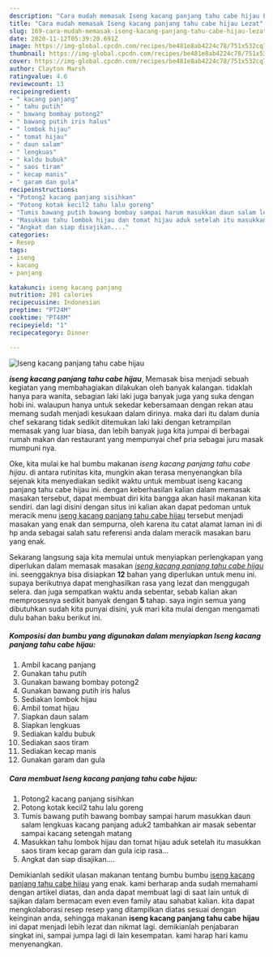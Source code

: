 ```yaml
---
description: "Cara mudah memasak Iseng kacang panjang tahu cabe hijau Lezat"
title: "Cara mudah memasak Iseng kacang panjang tahu cabe hijau Lezat"
slug: 169-cara-mudah-memasak-iseng-kacang-panjang-tahu-cabe-hijau-lezat
date: 2020-11-12T05:39:20.691Z
image: https://img-global.cpcdn.com/recipes/be481e8ab4224c78/751x532cq70/iseng-kacang-panjang-tahu-cabe-hijau-foto-resep-utama.jpg
thumbnail: https://img-global.cpcdn.com/recipes/be481e8ab4224c78/751x532cq70/iseng-kacang-panjang-tahu-cabe-hijau-foto-resep-utama.jpg
cover: https://img-global.cpcdn.com/recipes/be481e8ab4224c78/751x532cq70/iseng-kacang-panjang-tahu-cabe-hijau-foto-resep-utama.jpg
author: Clayton Marsh
ratingvalue: 4.6
reviewcount: 13
recipeingredient:
- " kacang panjang"
- " tahu putih"
- " bawang bombay potong2"
- " bawang putih iris halus"
- " lombok hijau"
- " tomat hijau"
- " daun salam"
- " lengkuas"
- " kaldu bubuk"
- " saos tiram"
- " kecap manis"
- " garam dan gula"
recipeinstructions:
- "Potong2 kacang panjang sisihkan"
- "Potong kotak kecil2 tahu lalu goreng"
- "Tumis bawang putih bawang bombay sampai harum masukkan daun salam lengkuas kacang panjang aduk2 tambahkan air masak sebentar sampai kacang setengah matang"
- "Masukkan tahu lombok hijau dan tomat hijau aduk setelah itu masukkan saos tiram kecap garam dan gula icip rasa..."
- "Angkat dan siap disajikan...."
categories:
- Resep
tags:
- iseng
- kacang
- panjang

katakunci: iseng kacang panjang 
nutrition: 201 calories
recipecuisine: Indonesian
preptime: "PT24M"
cooktime: "PT48M"
recipeyield: "1"
recipecategory: Dinner

---
```



![Iseng kacang panjang tahu cabe hijau](https://img-global.cpcdn.com/recipes/be481e8ab4224c78/751x532cq70/iseng-kacang-panjang-tahu-cabe-hijau-foto-resep-utama.jpg)

<b><i>iseng kacang panjang tahu cabe hijau</i></b>, Memasak bisa menjadi sebuah kegiatan yang membahagiakan dilakukan oleh banyak kalangan. tidaklah hanya para wanita, sebagian laki laki juga banyak juga yang suka dengan hobi ini. walaupun hanya untuk sekedar kebersamaan dengan rekan atau memang sudah menjadi kesukaan dalam dirinya. maka dari itu dalam dunia chef sekarang tidak sedikit ditemukan laki laki dengan ketrampilan memasak yang luar biasa, dan lebih banyak juga kita jumpai di berbagai rumah makan dan restaurant yang mempunyai chef pria sebagai juru masak mumpuni nya.

Oke, kita mulai ke hal bumbu makanan <i>iseng kacang panjang tahu cabe hijau</i>. di antara rutinitas kita, mungkin akan terasa menyenangkan bila sejenak kita menyediakan sedikit waktu untuk membuat iseng kacang panjang tahu cabe hijau ini. dengan keberhasilan kalian dalam memasak masakan tersebut, dapat membuat diri kita bangga akan hasil makanan kita sendiri. dan lagi disini dengan situs ini kalian akan dapat pedoman untuk meracik menu <u>iseng kacang panjang tahu cabe hijau</u> tersebut menjadi masakan yang enak dan sempurna, oleh karena itu catat alamat laman ini di hp anda sebagai salah satu referensi anda dalam meracik masakan baru yang enak.




Sekarang langsung saja kita memulai untuk menyiapkan perlengkapan yang diperlukan dalam memasak masakan <u><i>iseng kacang panjang tahu cabe hijau</i></u> ini. seenggaknya bisa disiapkan <b>12</b> bahan yang diperlukan untuk menu ini. supaya berikutnya dapat menghasilkan rasa yang lezat dan menggugah selera. dan juga sempatkan waktu anda sebentar, sebab kalian akan memprosesnya sedikit banyak dengan <b>5</b> tahap. saya ingin semua yang dibutuhkan sudah kita punyai disini, yuk mari kita mulai dengan mengamati dulu bahan baku berikut ini.

<!--inarticleads1-->

##### Komposisi dan bumbu yang digunakan dalam menyiapkan Iseng kacang panjang tahu cabe hijau:

1. Ambil  kacang panjang
1. Gunakan  tahu putih
1. Gunakan  bawang bombay potong2
1. Gunakan  bawang putih iris halus
1. Sediakan  lombok hijau
1. Ambil  tomat hijau
1. Siapkan  daun salam
1. Siapkan  lengkuas
1. Sediakan  kaldu bubuk
1. Sediakan  saos tiram
1. Sediakan  kecap manis
1. Gunakan  garam dan gula




<!--inarticleads2-->

##### Cara membuat Iseng kacang panjang tahu cabe hijau:

1. Potong2 kacang panjang sisihkan
1. Potong kotak kecil2 tahu lalu goreng
1. Tumis bawang putih bawang bombay sampai harum masukkan daun salam lengkuas kacang panjang aduk2 tambahkan air masak sebentar sampai kacang setengah matang
1. Masukkan tahu lombok hijau dan tomat hijau aduk setelah itu masukkan saos tiram kecap garam dan gula icip rasa...
1. Angkat dan siap disajikan....




Demikianlah sedikit ulasan makanan tentang bumbu bumbu <u>iseng kacang panjang tahu cabe hijau</u> yang enak. kami berharap anda sudah memahami dengan artikel diatas, dan anda dapat membuat lagi di saat lain untuk di sajikan dalam bermacam even even family atau sahabat kalian. kita dapat mengkolaborasi resep resep yang ditampilkan diatas sesuai dengan keinginan anda, sehingga makanan <b>iseng kacang panjang tahu cabe hijau</b> ini dapat menjadi lebih lezat dan nikmat lagi. demikianlah penjabaran singkat ini, sampai jumpa lagi di lain kesempatan. kami harap hari kamu menyenangkan.
